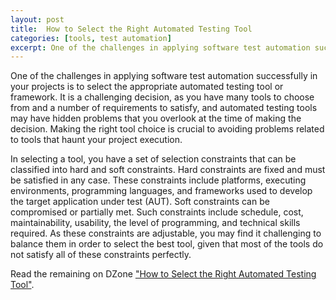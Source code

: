 ```yaml
---
layout: post
title:  How to Select the Right Automated Testing Tool
categories: [tools, test automation]
excerpt: One of the challenges in applying software test automation successfully in your projects is to select the appropriate automated testing tool or framework. It is a challenging decision, as you have many tools to choose from and a number of requirements to satisfy, and automated testing tools may have hidden problems that you overlook at the time of making the decision.
---
```


One of the challenges in applying software test automation successfully in your projects is to select the appropriate automated testing tool or framework. It is a challenging decision, as you have many tools to choose from and a number of requirements to satisfy, and automated testing tools may have hidden problems that you overlook at the time of making the decision. Making the right tool choice is crucial to avoiding problems related to tools that haunt your project execution.

In selecting a tool, you have a set of selection constraints that can be classified into hard and soft constraints. Hard constraints are fixed and must be satisfied in any case. These constraints include platforms, executing environments, programming languages, and frameworks used to develop the target application under test (AUT). Soft constraints can be compromised or partially met. Such constraints include schedule, cost, maintainability, usability, the level of programming, and technical skills required. As these constraints are adjustable, you may find it challenging to balance them in order to select the best tool, given that most of the tools do not satisfy all of these constraints perfectly.

Read the remaining on DZone ["How to Select the Right Automated Testing Tool"](https://dzone.com/articles/a-structured-evaluation-for-selecting-a-right-auto). 
